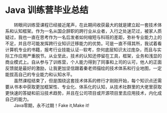 # Java 训练营毕业总结

　　转眼间训练营课程已经接近尾声，在此期间收获最大的就是建立起一套技术体系和认知框架。作为一名从国企辞职的跨行业从业者，入行之处迷茫过，被家人质疑过，我也一直在思考作为一名后发者如何缩短与科班的差距，弥补专业能力上的不足，并且尽可能发挥跨行业知识迁移能力的优势。可是一直不得其所，我试着看计算机专业的书籍，报考行业技能认证--软考，奈何底层知识太过庞杂，而且与实际工作应用严重脱节。从业至此，技术的认知还停留在工具，框架，业务和浅显的商业模式上。自从参与了训练营，个人能力得到了同事和上司的认可，他人的正面反馈就是最好的激励，让我更加坚信跟着秦老师描绘的技术体系和行业地图，一定能拔高自己的专业能力和认知水平。
<br />　　虽然课程结束了，但是围绕这套技术体系的修行才刚刚开始，每个知识点还需要从书本中获取更加框架性、专业化、体系化的认知，从技术社群里的大佬里获取更快速的答疑和前沿技术趋势，并且在公司项目或开源项目里去应用技术，内化成自己的能力。
<br />　　Java零期，永不过期！Fake it,Make it!
